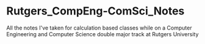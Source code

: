 # Rutgers_CompEng-ComSci_Notes
All the notes I've taken for calculation based classes while on a Computer Engineering and Computer Science double major track at Rutgers University
